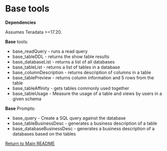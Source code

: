 # Base tools

**Dependencies**

Assumes Teradata >=17.20.

**Base** tools:

  - base_readQuery - runs a read query
  - base_tableDDL - returns the show table results
  - base_databaseList - returns a list of all databases
  - base_tableList - returns a list of tables in a database
  - base_columnDescription - returns description of columns in a table
  - base_tablePreview - returns column information and 5 rows from the table
  - base_tableAffinity - gets tables commonly used together
  - base_tableUsage - Measure the usage of a table and views by users in a given schema

**Base** Prompts:

  - base_query - Create a SQL query against the database
  - base_tableBusinessDesc - generates a business description of a table
  - base_databaseBusinessDesc - generates a business description of a databases based on the tables

  
[Return to Main README](../../../../README.md)
